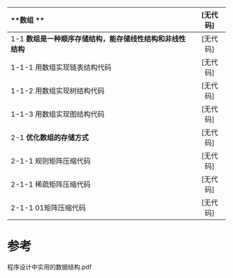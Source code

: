 
| **数组 ** | [无代码] | 
| :--- | :---: | 
| 1-1   **数组是一种顺序存储结构，能存储线性结构和非线性结构**| [无代码] |
| 1-1-1 用数组实现链表结构代码|[无代码]|
| 1-1-2 用数组实现树结构代码| [无代码]|
| 1-1-3 用数组实现图结构代码| [无代码]|
| 2-1  **优化数组的存储方式**| [无代码] |
| 2-1-1  规则矩阵压缩代码| [无代码] |
| 2-1-1  稀疏矩阵压缩代码| [无代码] |
| 2-1-1  01矩阵压缩代码| [无代码] |






# 参考
程序设计中实用的数据结构.pdf
